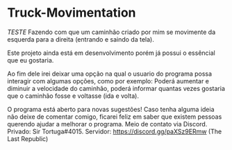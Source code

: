 # Truck-Movimentation
*TESTE* Fazendo com que um caminhão criado por mim se movimente da esquerda para a direita (entrando e saindo da tela). 

Este projeto ainda está em desenvolvimento porém já possui o essêncial que eu gostaria. 

Ao fim dele irei deixar uma opção na qual o usuario do programa possa interagir com algumas opções, como por exemplo: Poderá aumentar e diminuir a velocidade do caminhão, poderá informar quantas vezes gostaria que o caminhão fosse e voltasse (ida e volta).


O programa está aberto para novas sugestões! Caso tenha alguma ideia não deixe de comentar comigo, ficarei feliz em saber que existem pessoas querendo ajudar a melhorar o programa. Meio de contato via Discord. Privado: Sir Tortuga#4015. Servidor: https://discord.gg/paXSz9ERmw (The Last Republic)
